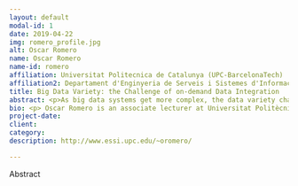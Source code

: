 ```yaml
---
layout: default
modal-id: 1
date: 2019-04-22
img: romero_profile.jpg
alt: Oscar Romero
name: Oscar Romero
name-id: romero
affiliation: Universitat Politecnica de Catalunya (UPC-BarcelonaTech)
affiliation2: Departament d'Enginyeria de Serveis i Sistemes d'Informacio (ESSI)
title: Big Data Variety: the Challenge of on-demand Data Integration
abstract: <p>As big data systems get more complex, the data variety challenge has become the driving factor in current big data projects. From a technical perspective, data variety mainly boils down to the data integration problem, which, unfortunately, is far away from being a resolved problem. Current eorts highlight the need to broaden the perspective beyond the data community and use semantic-aware formalisms, such as knowledge graphs, to tackle this problem. In this talk, we will revise the current state-of-the-art of the data variety challenge and present recent solutions to manage the problem. </p>
bio: <p> Oscar Romero is an associate lecturer at Universitat Politècnica de Catalunya (UPC). He obtained his PhD in Computing from UPC in 2010. Since then, he is a member of the Database Technologies and Information Management (DTIM) and Information Modeling and Processing (IMP) research groups. His research mainly focuses on complex information systems that automate the data management lifecycle, specially in the Business Intelligence and Big Data fields. More specifically, his main interests are OLAP and data warehousing, NOSQL (and any technology beyond relational databases), data integration, self-tuning database systems and semantic-aware systems (based on semantic formalisms such as ontology languages or RDF(S)). Currently, he is the UPC coordinator of the Erasmus Mundus Joint Master in Big Data Management and Analytics (BDMA), the Data Science track of the Master in Innovation and Research in Informatics (MIRI-DS) and the life-long learning master in Big Data Management, Technologies and Analytics (BDMTA). He also participates in the Erasmus Mundus Joint PhD in Information Technologies for Business Intelligence - Doctoral Consortium (IT4BI-DC), where he supervised 3 successfully finalised PhD thesis and 8 additional on-going theses. He has also participated in several technology transfer projects with relevant companies or organisations such as the World Health Organisation (WHO), SAP, HP Labs, Siemens, Atos and Zurich Insurance among others. Similarly, he has participated in more than 10 competitive projects.</p>
project-date:
client:
category:
description: http://www.essi.upc.edu/~oromero/

---
```


Abstract
